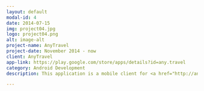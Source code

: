 ```yaml
---
layout: default
modal-id: 4
date: 2014-07-15
img: project04.jpg
logo: project04.png
alt: image-alt
project-name: AnyTravel
project-date: November 2014 - now
client: AnyTravel
app-link: https://play.google.com/store/apps/details?id=any.travel
category: Android Development
description: This application is a mobile client for <a href="http://any.travel">any.travel</a> site. It has functionality of <a href="https://play.google.com/store/apps/details?id=net.aviascanner.aviascanner" target="blank">Flights</a> and <a href="https://play.google.com/store/apps/details?id=any.travel.hotels" target="blank">Hotels</a> applications under the hood.<br><br>Using this combination you can forget about troubles with air tickets and seeking for place to sleep.<br><br>Combining two applications into single one was a great experience of code reusing and project modularity. 

---
```

